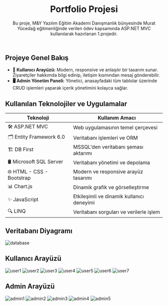    <header>
        <h1>Portfolio Projesi</h1>
        <p>Bu proje, M&Y Yazılım Eğitim Akademi Danışmanlık bünyesinde Murat Yücedağ eğitmenliğinde verilen ödev kapsamında ASP.NET MVC kullanılarak hazırlanan 1.projedir.</p>
    </header>

 <section>
        <h2>Projeye Genel Bakış</h2>
        <ul>
            <li><strong>👤 Kullanıcı Arayüzü:</strong> Modern, responsive ve anlaşılır bir tasarım sunar. Ziyaretçiler hakkımda bilgi edinip, iletişim kısmından mesaj gönderebilir.</li>
            <li><strong>🖥️ Admin Yönetim Paneli:</strong> Yönetici, anasayfadaki tüm tablolar üzerinde CRUD işlemleri yaparak içerik yönetimini kolayca sağlar.</li>
        </ul>
    </section>

 <section>
        <h2>Kullanılan Teknolojiler ve Uygulamalar</h2>
        <table>
            <thead>
                <tr>
                    <th>Teknoloji</th>
                    <th>Kullanım Amacı</th>
                </tr>
            </thead>
            <tbody>
                <tr>
                    <td>🛠️ ASP.NET MVC</td>
                    <td>Web uygulamasının temel çerçevesi</td>
                </tr>
                <tr>
                    <td>🗂️ Entity Framework 6.0</td>
                    <td>Veritabanı işlemleri ve ORM</td>
                </tr>
                <tr>
                    <td>🏗️ DB First</td>
                    <td>MSSQL'den veritabanı şeması aktarımı</td>
                </tr>
                <tr>
                    <td>🛢️ Microsoft SQL Server</td>
                    <td>Veritabanı yönetimi ve depolama</td>
                </tr>
                <tr>
                    <td>🌐 HTML - CSS - Bootstrap</td>
                    <td>Modern ve responsive arayüz tasarımı</td>
                </tr>
                <tr>
                    <td>📊 Chart.js</td>
                    <td>Dinamik grafik ve görselleştirme</td>
                </tr>
                <tr>
                    <td>✨ JavaScript</td>
                    <td>Etkileşimli ve dinamik kullanıcı deneyimi</td>
                </tr>
                <tr>
                    <td>🔍 LINQ</td>
                    <td>Veritabanı sorguları ve verilerle işlem</td>
                </tr>
            </tbody>
        </table>
    </section>
    <section>
        <h2>Veritabanı Diyagramı</h2>
    </section>
    
  ![database](https://github.com/user-attachments/assets/bc860460-e1a3-49ec-9bcb-e8b739ac95b7)

   <section>
        <h2>Kullanıcı Arayüzü</h2>
   </section>
   
![user1](https://github.com/user-attachments/assets/9f563d77-50a1-43ce-b7e8-a55caf3820d8)
![user2](https://github.com/user-attachments/assets/8a1f0b67-1d31-4c65-ae09-1e28f8ebbdda)
![user3](https://github.com/user-attachments/assets/29757e01-9b9b-414b-a76d-30f2d3a8c39f)
![user4](https://github.com/user-attachments/assets/57aca727-5dba-48f3-9254-7309e64725d6)
![user5](https://github.com/user-attachments/assets/690f73cf-59b8-451f-85b3-0a889e029ae2)
![user6](https://github.com/user-attachments/assets/d9956911-ea4e-41a7-9947-5dd025d7d2dd)
![user7](https://github.com/user-attachments/assets/09bbb871-f77f-43ad-86c7-b5aa028d4a0d)


<section>
      <h2>Admin Arayüzü</h2>
</section>

![admin1](https://github.com/user-attachments/assets/d5a4a695-2f66-43bb-8f53-0a9627813660)
![admin2](https://github.com/user-attachments/assets/1e29f5a4-708d-4e67-8743-04f6caa29ab6)
![admin3](https://github.com/user-attachments/assets/b76374cd-0e5e-43fb-ae2e-cd81e68314a5)
![admin4](https://github.com/user-attachments/assets/62d2646a-d33e-4c66-a61a-5fcf25696f01)
![admin5](https://github.com/user-attachments/assets/1566d728-3683-4f2f-8903-5f5da09067d7)



